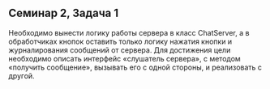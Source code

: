 ## Семинар 2, Задача 1
Необходимо вынести логику работы сервера
в класс ChatServer, а в обработчиках кнопок оставить только логику нажатия кнопки и
журналирования сообщений от сервера.
Для достижения цели необходимо описать интерфейс «слушатель сервера», с методом
«получить сообщение», вызывать его с одной стороны, и реализовать с другой.